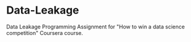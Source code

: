 # Data-Leakage
Data Leakage Programming Assignment for "How to win a data science competition" Coursera course.

